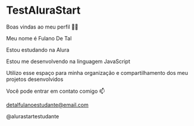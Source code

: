 # TestAluraStart
Boas vindas ao meu perfil 💙💙

Meu nome é Fulano De Tal

Estou estudando na Alura

Estou me desenvolvendo na linguagem JavaScript

Utilizo esse espaço para minha organização e compartilhamento dos meu projetos desenvolvidos

Você pode entrar em contato comigo 📫

detalfulanoestudante@email.com

@alurastartestudante
